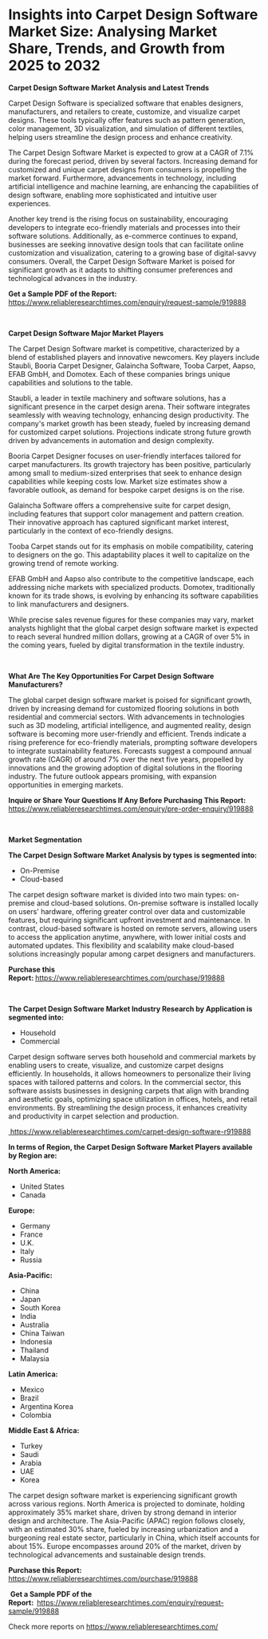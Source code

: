 <p><h1>Insights into Carpet Design Software Market Size: Analysing Market Share, Trends, and Growth from 2025 to 2032</h1></p><p><strong>Carpet Design Software Market Analysis and Latest Trends</strong></p>
<p><p>Carpet Design Software is specialized software that enables designers, manufacturers, and retailers to create, customize, and visualize carpet designs. These tools typically offer features such as pattern generation, color management, 3D visualization, and simulation of different textiles, helping users streamline the design process and enhance creativity. </p><p>The Carpet Design Software Market is expected to grow at a CAGR of 7.1% during the forecast period, driven by several factors. Increasing demand for customized and unique carpet designs from consumers is propelling the market forward. Furthermore, advancements in technology, including artificial intelligence and machine learning, are enhancing the capabilities of design software, enabling more sophisticated and intuitive user experiences.</p><p>Another key trend is the rising focus on sustainability, encouraging developers to integrate eco-friendly materials and processes into their software solutions. Additionally, as e-commerce continues to expand, businesses are seeking innovative design tools that can facilitate online customization and visualization, catering to a growing base of digital-savvy consumers. Overall, the Carpet Design Software Market is poised for significant growth as it adapts to shifting consumer preferences and technological advances in the industry.</p></p>
<p><strong>Get a Sample PDF of the Report:&nbsp;</strong> <a href="https://www.reliableresearchtimes.com/enquiry/request-sample/919888?utm_campaign=2203&utm_medium=2&utm_source=Github&utm_content=ia&utm_term=06032025&utm_id=carpet-design-software">https://www.reliableresearchtimes.com/enquiry/request-sample/919888</a></p>
<p>&nbsp;</p>
<p><strong>Carpet Design Software Major Market Players</strong></p>
<p><p>The Carpet Design Software market is competitive, characterized by a blend of established players and innovative newcomers. Key players include Staubli, Booria Carpet Designer, Galaincha Software, Tooba Carpet, Aapso, EFAB GmbH, and Domotex. Each of these companies brings unique capabilities and solutions to the table.</p><p>Staubli, a leader in textile machinery and software solutions, has a significant presence in the carpet design arena. Their software integrates seamlessly with weaving technology, enhancing design productivity. The company's market growth has been steady, fueled by increasing demand for customized carpet solutions. Projections indicate strong future growth driven by advancements in automation and design complexity.</p><p>Booria Carpet Designer focuses on user-friendly interfaces tailored for carpet manufacturers. Its growth trajectory has been positive, particularly among small to medium-sized enterprises that seek to enhance design capabilities while keeping costs low. Market size estimates show a favorable outlook, as demand for bespoke carpet designs is on the rise.</p><p>Galaincha Software offers a comprehensive suite for carpet design, including features that support color management and pattern creation. Their innovative approach has captured significant market interest, particularly in the context of eco-friendly designs.</p><p>Tooba Carpet stands out for its emphasis on mobile compatibility, catering to designers on the go. This adaptability places it well to capitalize on the growing trend of remote working.</p><p>EFAB GmbH and Aapso also contribute to the competitive landscape, each addressing niche markets with specialized products. Domotex, traditionally known for its trade shows, is evolving by enhancing its software capabilities to link manufacturers and designers.</p><p>While precise sales revenue figures for these companies may vary, market analysts highlight that the global carpet design software market is expected to reach several hundred million dollars, growing at a CAGR of over 5% in the coming years, fueled by digital transformation in the textile industry.</p></p>
<p>&nbsp;</p>
<p><strong>What Are The Key Opportunities For Carpet Design Software Manufacturers?</strong></p>
<p><p>The global carpet design software market is poised for significant growth, driven by increasing demand for customized flooring solutions in both residential and commercial sectors. With advancements in technologies such as 3D modeling, artificial intelligence, and augmented reality, design software is becoming more user-friendly and efficient. Trends indicate a rising preference for eco-friendly materials, prompting software developers to integrate sustainability features. Forecasts suggest a compound annual growth rate (CAGR) of around 7% over the next five years, propelled by innovations and the growing adoption of digital solutions in the flooring industry. The future outlook appears promising, with expansion opportunities in emerging markets.</p></p>
<p><strong>Inquire or Share Your Questions If Any Before Purchasing This Report:</strong> <a href="https://www.reliableresearchtimes.com/enquiry/pre-order-enquiry/919888?utm_campaign=2203&utm_medium=2&utm_source=Github&utm_content=ia&utm_term=06032025&utm_id=carpet-design-software">https://www.reliableresearchtimes.com/enquiry/pre-order-enquiry/919888</a></p>
<p>&nbsp;</p>
<p><strong>Market Segmentation</strong></p>
<p><strong>The Carpet Design Software Market Analysis by types is segmented into:</strong></p>
<p><ul><li>On-Premise</li><li>Cloud-based</li></ul></p>
<p><p>The carpet design software market is divided into two main types: on-premise and cloud-based solutions. On-premise software is installed locally on users' hardware, offering greater control over data and customizable features, but requiring significant upfront investment and maintenance. In contrast, cloud-based software is hosted on remote servers, allowing users to access the application anytime, anywhere, with lower initial costs and automated updates. This flexibility and scalability make cloud-based solutions increasingly popular among carpet designers and manufacturers.</p></p>
<p><strong>Purchase this Report:&nbsp;</strong><a href="https://www.reliableresearchtimes.com/purchase/919888?utm_campaign=2203&utm_medium=2&utm_source=Github&utm_content=ia&utm_term=06032025&utm_id=carpet-design-software">https://www.reliableresearchtimes.com/purchase/919888</a></p>
<p>&nbsp;</p>
<p><strong>The Carpet Design Software Market Industry Research by Application is segmented into:</strong></p>
<p><ul><li>Household</li><li>Commercial</li></ul></p>
<p><p>Carpet design software serves both household and commercial markets by enabling users to create, visualize, and customize carpet designs efficiently. In households, it allows homeowners to personalize their living spaces with tailored patterns and colors. In the commercial sector, this software assists businesses in designing carpets that align with branding and aesthetic goals, optimizing space utilization in offices, hotels, and retail environments. By streamlining the design process, it enhances creativity and productivity in carpet selection and production.</p></p>
<p><a href="https://www.reliableresearchtimes.com/carpet-design-software-r919888?utm_campaign=2203&utm_medium=2&utm_source=Github&utm_content=ia&utm_term=06032025&utm_id=carpet-design-software">&nbsp;https://www.reliableresearchtimes.com/carpet-design-software-r919888</a></p>
<p><strong>In terms of Region, the Carpet Design Software Market Players available by Region are:</strong></p>
<p>
    <p> <strong> North America: </strong>
        <ul>
            <li>United States</li>
            <li>Canada</li>
        </ul>
        </p> 
    <p> <strong> Europe: </strong>
        <ul>
            <li>Germany</li>
            <li>France</li>
            <li>U.K.</li>
            <li>Italy</li>
            <li>Russia</li>
        </ul>
        </p> 
    <p> <strong> Asia-Pacific: </strong>
        <ul>
            <li>China</li>
            <li>Japan</li>
            <li>South Korea</li>
            <li>India</li>
            <li>Australia</li>
            <li>China Taiwan</li>
            <li>Indonesia</li>
            <li>Thailand</li>
            <li>Malaysia</li>
        </ul>
        </p> 
    <p> <strong> Latin America: </strong>
        <ul>
            <li>Mexico</li>
            <li>Brazil</li>
            <li>Argentina Korea</li>
            <li>Colombia</li>
        </ul>
        </p> 
    <p> <strong> Middle East & Africa: </strong>
        <ul>
            <li>Turkey</li>
            <li>Saudi</li>
            <li>Arabia</li>
            <li>UAE</li>
            <li>Korea</li>
        </ul>
    </p>
    </p>
<p><p>The carpet design software market is experiencing significant growth across various regions. North America is projected to dominate, holding approximately 35% market share, driven by strong demand in interior design and architecture. The Asia-Pacific (APAC) region follows closely, with an estimated 30% share, fueled by increasing urbanization and a burgeoning real estate sector, particularly in China, which itself accounts for about 15%. Europe encompasses around 20% of the market, driven by technological advancements and sustainable design trends.</p></p>
<p><strong>Purchase this Report: </strong><a href="https://www.reliableresearchtimes.com/purchase/919888?utm_campaign=2203&utm_medium=2&utm_source=Github&utm_content=ia&utm_term=06032025&utm_id=carpet-design-software">https://www.reliableresearchtimes.com/purchase/919888</a></p>
<p>&nbsp;<strong>Get a Sample PDF of the Report:&nbsp;&nbsp;</strong><a href="https://www.reliableresearchtimes.com/enquiry/request-sample/919888?utm_campaign=2203&utm_medium=2&utm_source=Github&utm_content=ia&utm_term=06032025&utm_id=carpet-design-software">https://www.reliableresearchtimes.com/enquiry/request-sample/919888</a></p>
<p><strong></strong></p>
<p>Check more reports on <a href="https://www.reliableresearchtimes.com/?utm_campaign=2203&utm_medium=2&utm_source=Github&utm_content=ia&utm_term=06032025&utm_id=carpet-design-software">https://www.reliableresearchtimes.com/</a></p>